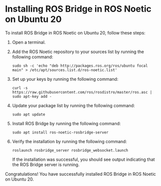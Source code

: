 # Installing ROS Bridge in ROS Noetic on Ubuntu 20

To install ROS Bridge in ROS Noetic on Ubuntu 20, follow these steps:

1. Open a terminal.

2. Add the ROS Noetic repository to your sources list by running the following command:
    ```
    sudo sh -c 'echo "deb http://packages.ros.org/ros/ubuntu focal main" > /etc/apt/sources.list.d/ros-noetic.list'
    ```

3. Set up your keys by running the following command:
    ```
    curl -s https://raw.githubusercontent.com/ros/rosdistro/master/ros.asc | sudo apt-key add -
    ```

4. Update your package list by running the following command:
    ```
    sudo apt update
    ```

5. Install ROS Bridge by running the following command:
    ```
    sudo apt install ros-noetic-rosbridge-server
    ```

6. Verify the installation by running the following command:
    ```
    roslaunch rosbridge_server rosbridge_websocket.launch
    ```

    If the installation was successful, you should see output indicating that the ROS Bridge server is running.

Congratulations! You have successfully installed ROS Bridge in ROS Noetic on Ubuntu 20.


